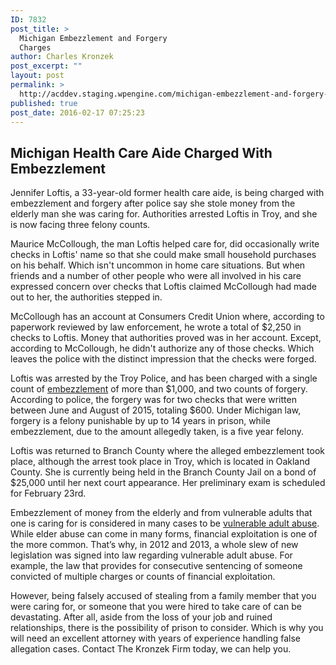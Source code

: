 ```yaml
---
ID: 7832
post_title: >
  Michigan Embezzlement and Forgery
  Charges
author: Charles Kronzek
post_excerpt: ""
layout: post
permalink: >
  http://acddev.staging.wpengine.com/michigan-embezzlement-and-forgery-charges.html
published: true
post_date: 2016-02-17 07:25:23
---
```

<h2>Michigan Health Care Aide Charged With Embezzlement</h2>
<span style="font-weight: 400;">Jennifer Loftis, a 33-year-old former health care aide, is being charged with embezzlement and forgery after police say she stole money from the elderly man she was caring for. Authorities arrested Loftis in Troy, and she is now facing three felony counts.</span>

<span style="font-weight: 400;"> Maurice McCollough, the man Loftis helped care for, did occasionally write checks in Loftis' name so that she could make small household purchases on his behalf. Which isn't uncommon in home care situations. But when friends and a number of other people who were all involved in his care expressed concern over checks that Loftis claimed McCollough had made out to her, the authorities stepped in.</span>

<span style="font-weight: 400;">McCollough has an account at Consumers Credit Union where, according to paperwork reviewed by law enforcement, he wrote a total of $2,250 in checks to Loftis. Money that authorities proved was in her account. Except, according to McCollough, he didn't authorize any of those checks. Which leaves the police with the distinct impression that the checks were forged.</span>

<span style="font-weight: 400;">Loftis was arrested by the Troy Police, and has been charged with a single count of <a href="http://acddev.staging.wpengine.com/michigan-embezzlement-attorney-criminal-defense-lawyer.html" target="_blank">embezzlement</a> of more than $1,000, and two counts of forgery. According to police, the forgery was for two checks that were written between June and August of 2015, totaling $600. Under Michigan law, forgery is a felony punishable by up to 14 years in prison, while embezzlement, due to the amount allegedly taken, is a five year felony.</span>

<span style="font-weight: 400;">Loftis was returned to Branch County where the alleged embezzlement took place, although the arrest took place in Troy, which is located in Oakland County. She is currently being held in the Branch County Jail on a bond of $25,000 until her next court appearance. Her preliminary exam is scheduled for February 23rd.</span>

<span style="font-weight: 400;">Embezzlement of money from the elderly and from vulnerable adults that one is caring for is considered in many cases to be <a href="http://acddev.staging.wpengine.com/michigan-vulnerable-adult-abuse-defense-attorneys.html" target="_blank">vulnerable adult abuse</a>. While elder abuse can come in many forms, financial exploitation is one of the more common. That’s why, in 2012 and 2013, a whole slew of new legislation was signed into law regarding vulnerable adult abuse. For example, the law that provides for consecutive sentencing of someone convicted of multiple charges or counts of financial exploitation.</span>

<span style="font-weight: 400;">However, being falsely accused of stealing from a family member that you were caring for, or someone that you were hired to take care of can be devastating. After all, aside from the loss of your job and ruined relationships, there is the possibility of prison to consider. Which is why you will need an excellent attorney with years of experience handling false allegation cases. Contact The Kronzek Firm today, we can help you.</span>

&nbsp;